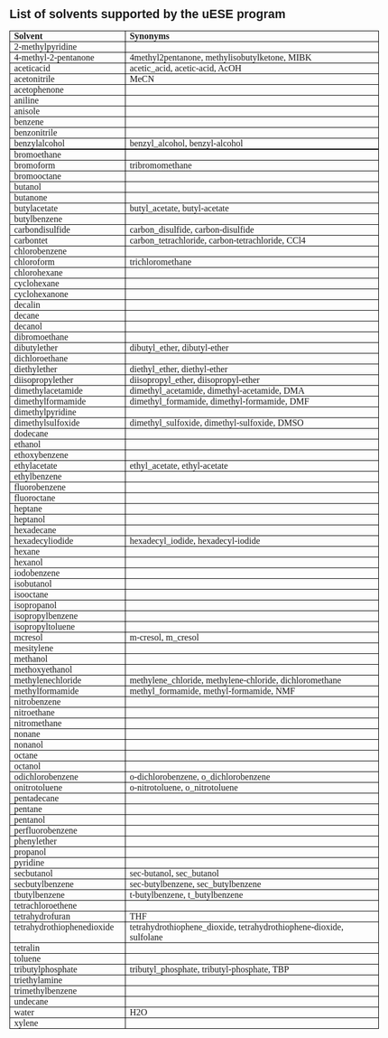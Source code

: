 <html>
<head>
<style>
<!--
 /* Font Definitions */
 @font-face
	{font-family:SimSun;
	panose-1:2 1 6 0 3 1 1 1 1 1;}
@font-face
	{font-family:Times;
	panose-1:2 2 6 3 6 4 5 2 3 4;}
@font-face
	{font-family:"\@SimSun";
	panose-1:2 1 6 0 3 1 1 1 1 1;}
 /* Style Definitions */
 p.MsoNormal, li.MsoNormal, div.MsoNormal
	{margin:0cm;
	margin-bottom:.0001pt;
	font-size:12.0pt;
	font-family:Times;}
h1
	{margin-top:12.0pt;
	margin-right:0cm;
	margin-bottom:3.0pt;
	margin-left:0cm;
	page-break-after:avoid;
	font-size:16.0pt;
	font-family:Arial;}
@page Section1
	{size:595.3pt 841.9pt;
	margin:70.85pt 3.0cm 70.85pt 3.0cm;}
div.Section1
	{page:Section1;}
-->
</style>

</head>

<body>

<div class=Section1>

<h1><span>List of solvents supported by the uESE program</span></h1>

<table class=MsoNormalTable border=0 cellspacing=0 cellpadding=0 width=818
 style='width:491.0pt;border-collapse:collapse'>
 <tr>
  <td width=239 valign=top style='width:143.45pt;border:solid windowtext 1.0pt;
  padding:0cm 5.4pt 0cm 5.4pt'>
  <p class=MsoNormal><b><span>Solvent</span></b></p>
  </td>
  <td width=580 valign=top style='width:347.95pt;border:solid windowtext 1.0pt;
  border-left:none;padding:0cm 5.4pt 0cm 5.4pt'>
  <p class=MsoNormal><b><span>Synonyms</span></b></p>
  </td>
 </tr>
 <tr>
  <td width=239 valign=top style='width:143.45pt;border:solid windowtext 1.0pt;
  border-top:none;padding:0cm 5.4pt 0cm 5.4pt'>
  <p class=MsoNormal>2-methylpyridine</p>
  </td>
  <td width=580 valign=top style='width:347.95pt;border-top:none;border-left:
  none;border-bottom:solid windowtext 1.0pt;border-right:solid windowtext 1.0pt;
  padding:0cm 5.4pt 0cm 5.4pt'>
  <p class=MsoNormal></p>
  </td>
 </tr>
 <tr>
  <td width=239 valign=top style='width:143.45pt;border:solid windowtext 1.0pt;
  border-top:none;padding:0cm 5.4pt 0cm 5.4pt'>
  <p class=MsoNormal>4-methyl-2-pentanone</p>
  </td>
  <td width=580 valign=top style='width:347.95pt;border-top:none;border-left:
  none;border-bottom:solid windowtext 1.0pt;border-right:solid windowtext 1.0pt;
  padding:0cm 5.4pt 0cm 5.4pt'>
  <p class=MsoNormal>4methyl2pentanone, methylisobutylketone, MIBK</p>
  </td>
 </tr>
 <tr>
  <td width=239 valign=top style='width:143.45pt;border:solid windowtext 1.0pt;
  border-top:none;padding:0cm 5.4pt 0cm 5.4pt'>
  <p class=MsoNormal>aceticacid</p>
  </td>
  <td width=580 valign=top style='width:347.95pt;border-top:none;border-left:
  none;border-bottom:solid windowtext 1.0pt;border-right:solid windowtext 1.0pt;
  padding:0cm 5.4pt 0cm 5.4pt'>
  <p class=MsoNormal><span>acetic_acid, acetic-acid, AcOH</span></p>
  </td>
 </tr>
 <tr>
  <td width=239 valign=top style='width:143.45pt;border:solid windowtext 1.0pt;
  border-top:none;padding:0cm 5.4pt 0cm 5.4pt'>
  <p class=MsoNormal>acetonitrile</p>
  </td>
  <td width=580 valign=top style='width:347.95pt;border-top:none;border-left:
  none;border-bottom:solid windowtext 1.0pt;border-right:solid windowtext 1.0pt;
  padding:0cm 5.4pt 0cm 5.4pt'>
  <p class=MsoNormal>MeCN</p>
  </td>
 </tr>
 <tr>
  <td width=239 valign=top style='width:143.45pt;border:solid windowtext 1.0pt;
  border-top:none;padding:0cm 5.4pt 0cm 5.4pt'>
  <p class=MsoNormal>acetophenone</p>
  </td>
  <td width=580 valign=top style='width:347.95pt;border-top:none;border-left:
  none;border-bottom:solid windowtext 1.0pt;border-right:solid windowtext 1.0pt;
  padding:0cm 5.4pt 0cm 5.4pt'>
  <p class=MsoNormal></p>
  </td>
 </tr>
 <tr>
  <td width=239 valign=top style='width:143.45pt;border:solid windowtext 1.0pt;
  border-top:none;padding:0cm 5.4pt 0cm 5.4pt'>
  <p class=MsoNormal>aniline</p>
  </td>
  <td width=580 valign=top style='width:347.95pt;border-top:none;border-left:
  none;border-bottom:solid windowtext 1.0pt;border-right:solid windowtext 1.0pt;
  padding:0cm 5.4pt 0cm 5.4pt'>
  <p class=MsoNormal></p>
  </td>
 </tr>
 <tr>
  <td width=239 valign=top style='width:143.45pt;border:solid windowtext 1.0pt;
  border-top:none;padding:0cm 5.4pt 0cm 5.4pt'>
  <p class=MsoNormal>anisole</p>
  </td>
  <td width=580 valign=top style='width:347.95pt;border-top:none;border-left:
  none;border-bottom:solid windowtext 1.0pt;border-right:solid windowtext 1.0pt;
  padding:0cm 5.4pt 0cm 5.4pt'>
  <p class=MsoNormal></p>
  </td>
 </tr>
 <tr>
  <td width=239 valign=top style='width:143.45pt;border:solid windowtext 1.0pt;
  border-top:none;padding:0cm 5.4pt 0cm 5.4pt'>
  <p class=MsoNormal>benzene</p>
  </td>
  <td width=580 valign=top style='width:347.95pt;border-top:none;border-left:
  none;border-bottom:solid windowtext 1.0pt;border-right:solid windowtext 1.0pt;
  padding:0cm 5.4pt 0cm 5.4pt'>
  <p class=MsoNormal></p>
  </td>
 </tr>
 <tr>
  <td width=239 valign=top style='width:143.45pt;border:solid windowtext 1.0pt;
  border-top:none;padding:0cm 5.4pt 0cm 5.4pt'>
  <p class=MsoNormal>benzonitrile</p>
  </td>
  <td width=580 valign=top style='width:347.95pt;border-top:none;border-left:
  none;border-bottom:solid windowtext 1.0pt;border-right:solid windowtext 1.0pt;
  padding:0cm 5.4pt 0cm 5.4pt'>
  <p class=MsoNormal></p>
  </td>
 </tr>
 <tr>
  <td width=239 valign=top style='width:143.45pt;border:solid windowtext 1.0pt;
  border-top:none;padding:0cm 5.4pt 0cm 5.4pt'>
  <p class=MsoNormal>benzylalcohol</p>
  </td>
  <td width=580 valign=top style='width:347.95pt;border-top:none;border-left:
  none;border-bottom:solid windowtext 1.0pt;border-right:solid windowtext 1.0pt;
  padding:0cm 5.4pt 0cm 5.4pt'>
  <p class=MsoNormal>benzyl_alcohol, benzyl-alcohol</p>
  </td>
 </tr>
 <tr>
  <td width=239 valign=top style='width:143.45pt;border:solid windowtext 1.0pt;
  border-top:none;padding:0cm 5.4pt 0cm 5.4pt'>
  <p class=MsoNormal></p>
  </td>
  <td width=580 valign=top style='width:347.95pt;border-top:none;border-left:
  none;border-bottom:solid windowtext 1.0pt;border-right:solid windowtext 1.0pt;
  padding:0cm 5.4pt 0cm 5.4pt'>
  <p class=MsoNormal></p>
  </td>
 </tr>
 <tr>
  <td width=239 valign=top style='width:143.45pt;border:solid windowtext 1.0pt;
  border-top:none;padding:0cm 5.4pt 0cm 5.4pt'>
  <p class=MsoNormal>bromoethane</p>
  </td>
  <td width=580 valign=top style='width:347.95pt;border-top:none;border-left:
  none;border-bottom:solid windowtext 1.0pt;border-right:solid windowtext 1.0pt;
  padding:0cm 5.4pt 0cm 5.4pt'>
  <p class=MsoNormal></p>
  </td>
 </tr>
 <tr>
  <td width=239 valign=top style='width:143.45pt;border:solid windowtext 1.0pt;
  border-top:none;padding:0cm 5.4pt 0cm 5.4pt'>
  <p class=MsoNormal>bromoform</p>
  </td>
  <td width=580 valign=top style='width:347.95pt;border-top:none;border-left:
  none;border-bottom:solid windowtext 1.0pt;border-right:solid windowtext 1.0pt;
  padding:0cm 5.4pt 0cm 5.4pt'>
  <p class=MsoNormal>tribromomethane</p>
  </td>
 </tr>
 <tr>
  <td width=239 valign=top style='width:143.45pt;border:solid windowtext 1.0pt;
  border-top:none;padding:0cm 5.4pt 0cm 5.4pt'>
  <p class=MsoNormal>bromooctane</p>
  </td>
  <td width=580 valign=top style='width:347.95pt;border-top:none;border-left:
  none;border-bottom:solid windowtext 1.0pt;border-right:solid windowtext 1.0pt;
  padding:0cm 5.4pt 0cm 5.4pt'>
  <p class=MsoNormal></p>
  </td>
 </tr>
 <tr>
  <td width=239 valign=top style='width:143.45pt;border:solid windowtext 1.0pt;
  border-top:none;padding:0cm 5.4pt 0cm 5.4pt'>
  <p class=MsoNormal>butanol</p>
  </td>
  <td width=580 valign=top style='width:347.95pt;border-top:none;border-left:
  none;border-bottom:solid windowtext 1.0pt;border-right:solid windowtext 1.0pt;
  padding:0cm 5.4pt 0cm 5.4pt'>
  <p class=MsoNormal></p>
  </td>
 </tr>
 <tr>
  <td width=239 valign=top style='width:143.45pt;border:solid windowtext 1.0pt;
  border-top:none;padding:0cm 5.4pt 0cm 5.4pt'>
  <p class=MsoNormal>butanone</p>
  </td>
  <td width=580 valign=top style='width:347.95pt;border-top:none;border-left:
  none;border-bottom:solid windowtext 1.0pt;border-right:solid windowtext 1.0pt;
  padding:0cm 5.4pt 0cm 5.4pt'>
  <p class=MsoNormal></p>
  </td>
 </tr>
 <tr>
  <td width=239 valign=top style='width:143.45pt;border:solid windowtext 1.0pt;
  border-top:none;padding:0cm 5.4pt 0cm 5.4pt'>
  <p class=MsoNormal>butylacetate</p>
  </td>
  <td width=580 valign=top style='width:347.95pt;border-top:none;border-left:
  none;border-bottom:solid windowtext 1.0pt;border-right:solid windowtext 1.0pt;
  padding:0cm 5.4pt 0cm 5.4pt'>
  <p class=MsoNormal>butyl_acetate, butyl-acetate</p>
  </td>
 </tr>
 <tr>
  <td width=239 valign=top style='width:143.45pt;border:solid windowtext 1.0pt;
  border-top:none;padding:0cm 5.4pt 0cm 5.4pt'>
  <p class=MsoNormal>butylbenzene</p>
  </td>
  <td width=580 valign=top style='width:347.95pt;border-top:none;border-left:
  none;border-bottom:solid windowtext 1.0pt;border-right:solid windowtext 1.0pt;
  padding:0cm 5.4pt 0cm 5.4pt'>
  <p class=MsoNormal></p>
  </td>
 </tr>
 <tr>
  <td width=239 valign=top style='width:143.45pt;border:solid windowtext 1.0pt;
  border-top:none;padding:0cm 5.4pt 0cm 5.4pt'>
  <p class=MsoNormal>carbondisulfide</p>
  </td>
  <td width=580 valign=top style='width:347.95pt;border-top:none;border-left:
  none;border-bottom:solid windowtext 1.0pt;border-right:solid windowtext 1.0pt;
  padding:0cm 5.4pt 0cm 5.4pt'>
  <p class=MsoNormal>carbon_disulfide, carbon-disulfide</p>
  </td>
 </tr>
 <tr>
  <td width=239 valign=top style='width:143.45pt;border:solid windowtext 1.0pt;
  border-top:none;padding:0cm 5.4pt 0cm 5.4pt'>
  <p class=MsoNormal>carbontet</p>
  </td>
  <td width=580 valign=top style='width:347.95pt;border-top:none;border-left:
  none;border-bottom:solid windowtext 1.0pt;border-right:solid windowtext 1.0pt;
  padding:0cm 5.4pt 0cm 5.4pt'>
  <p class=MsoNormal><span>carbon_tetrachloride, carbon-tetrachloride,
  CCl4</span></p>
  </td>
 </tr>
 <tr>
  <td width=239 valign=top style='width:143.45pt;border:solid windowtext 1.0pt;
  border-top:none;padding:0cm 5.4pt 0cm 5.4pt'>
  <p class=MsoNormal>chlorobenzene</p>
  </td>
  <td width=580 valign=top style='width:347.95pt;border-top:none;border-left:
  none;border-bottom:solid windowtext 1.0pt;border-right:solid windowtext 1.0pt;
  padding:0cm 5.4pt 0cm 5.4pt'>
  <p class=MsoNormal></p>
  </td>
 </tr>
 <tr>
  <td width=239 valign=top style='width:143.45pt;border:solid windowtext 1.0pt;
  border-top:none;padding:0cm 5.4pt 0cm 5.4pt'>
  <p class=MsoNormal>chloroform</p>
  </td>
  <td width=580 valign=top style='width:347.95pt;border-top:none;border-left:
  none;border-bottom:solid windowtext 1.0pt;border-right:solid windowtext 1.0pt;
  padding:0cm 5.4pt 0cm 5.4pt'>
  <p class=MsoNormal>trichloromethane</p>
  </td>
 </tr>
 <tr>
  <td width=239 valign=top style='width:143.45pt;border:solid windowtext 1.0pt;
  border-top:none;padding:0cm 5.4pt 0cm 5.4pt'>
  <p class=MsoNormal>chlorohexane</p>
  </td>
  <td width=580 valign=top style='width:347.95pt;border-top:none;border-left:
  none;border-bottom:solid windowtext 1.0pt;border-right:solid windowtext 1.0pt;
  padding:0cm 5.4pt 0cm 5.4pt'>
  <p class=MsoNormal></p>
  </td>
 </tr>
 <tr>
  <td width=239 valign=top style='width:143.45pt;border:solid windowtext 1.0pt;
  border-top:none;padding:0cm 5.4pt 0cm 5.4pt'>
  <p class=MsoNormal>cyclohexane</p>
  </td>
  <td width=580 valign=top style='width:347.95pt;border-top:none;border-left:
  none;border-bottom:solid windowtext 1.0pt;border-right:solid windowtext 1.0pt;
  padding:0cm 5.4pt 0cm 5.4pt'>
  <p class=MsoNormal></p>
  </td>
 </tr>
 <tr>
  <td width=239 valign=top style='width:143.45pt;border:solid windowtext 1.0pt;
  border-top:none;padding:0cm 5.4pt 0cm 5.4pt'>
  <p class=MsoNormal>cyclohexanone</p>
  </td>
  <td width=580 valign=top style='width:347.95pt;border-top:none;border-left:
  none;border-bottom:solid windowtext 1.0pt;border-right:solid windowtext 1.0pt;
  padding:0cm 5.4pt 0cm 5.4pt'>
  <p class=MsoNormal></p>
  </td>
 </tr>
 <tr>
  <td width=239 valign=top style='width:143.45pt;border:solid windowtext 1.0pt;
  border-top:none;padding:0cm 5.4pt 0cm 5.4pt'>
  <p class=MsoNormal>decalin</p>
  </td>
  <td width=580 valign=top style='width:347.95pt;border-top:none;border-left:
  none;border-bottom:solid windowtext 1.0pt;border-right:solid windowtext 1.0pt;
  padding:0cm 5.4pt 0cm 5.4pt'>
  <p class=MsoNormal></p>
  </td>
 </tr>
 <tr>
  <td width=239 valign=top style='width:143.45pt;border:solid windowtext 1.0pt;
  border-top:none;padding:0cm 5.4pt 0cm 5.4pt'>
  <p class=MsoNormal>decane</p>
  </td>
  <td width=580 valign=top style='width:347.95pt;border-top:none;border-left:
  none;border-bottom:solid windowtext 1.0pt;border-right:solid windowtext 1.0pt;
  padding:0cm 5.4pt 0cm 5.4pt'>
  <p class=MsoNormal></p>
  </td>
 </tr>
 <tr>
  <td width=239 valign=top style='width:143.45pt;border:solid windowtext 1.0pt;
  border-top:none;padding:0cm 5.4pt 0cm 5.4pt'>
  <p class=MsoNormal>decanol</p>
  </td>
  <td width=580 valign=top style='width:347.95pt;border-top:none;border-left:
  none;border-bottom:solid windowtext 1.0pt;border-right:solid windowtext 1.0pt;
  padding:0cm 5.4pt 0cm 5.4pt'>
  <p class=MsoNormal></p>
  </td>
 </tr>
 <tr>
  <td width=239 valign=top style='width:143.45pt;border:solid windowtext 1.0pt;
  border-top:none;padding:0cm 5.4pt 0cm 5.4pt'>
  <p class=MsoNormal>dibromoethane</p>
  </td>
  <td width=580 valign=top style='width:347.95pt;border-top:none;border-left:
  none;border-bottom:solid windowtext 1.0pt;border-right:solid windowtext 1.0pt;
  padding:0cm 5.4pt 0cm 5.4pt'>
  <p class=MsoNormal></p>
  </td>
 </tr>
 <tr>
  <td width=239 valign=top style='width:143.45pt;border:solid windowtext 1.0pt;
  border-top:none;padding:0cm 5.4pt 0cm 5.4pt'>
  <p class=MsoNormal>dibutylether</p>
  </td>
  <td width=580 valign=top style='width:347.95pt;border-top:none;border-left:
  none;border-bottom:solid windowtext 1.0pt;border-right:solid windowtext 1.0pt;
  padding:0cm 5.4pt 0cm 5.4pt'>
  <p class=MsoNormal>dibutyl_ether, dibutyl-ether</p>
  </td>
 </tr>
 <tr>
  <td width=239 valign=top style='width:143.45pt;border:solid windowtext 1.0pt;
  border-top:none;padding:0cm 5.4pt 0cm 5.4pt'>
  <p class=MsoNormal>dichloroethane</p>
  </td>
  <td width=580 valign=top style='width:347.95pt;border-top:none;border-left:
  none;border-bottom:solid windowtext 1.0pt;border-right:solid windowtext 1.0pt;
  padding:0cm 5.4pt 0cm 5.4pt'>
  <p class=MsoNormal></p>
  </td>
 </tr>
 <tr>
  <td width=239 valign=top style='width:143.45pt;border:solid windowtext 1.0pt;
  border-top:none;padding:0cm 5.4pt 0cm 5.4pt'>
  <p class=MsoNormal>diethylether</p>
  </td>
  <td width=580 valign=top style='width:347.95pt;border-top:none;border-left:
  none;border-bottom:solid windowtext 1.0pt;border-right:solid windowtext 1.0pt;
  padding:0cm 5.4pt 0cm 5.4pt'>
  <p class=MsoNormal>diethyl_ether, diethyl-ether</p>
  </td>
 </tr>
 <tr>
  <td width=239 valign=top style='width:143.45pt;border:solid windowtext 1.0pt;
  border-top:none;padding:0cm 5.4pt 0cm 5.4pt'>
  <p class=MsoNormal>diisopropylether</p>
  </td>
  <td width=580 valign=top style='width:347.95pt;border-top:none;border-left:
  none;border-bottom:solid windowtext 1.0pt;border-right:solid windowtext 1.0pt;
  padding:0cm 5.4pt 0cm 5.4pt'>
  <p class=MsoNormal>diisopropyl_ether, diisopropyl-ether</p>
  </td>
 </tr>
 <tr>
  <td width=239 valign=top style='width:143.45pt;border:solid windowtext 1.0pt;
  border-top:none;padding:0cm 5.4pt 0cm 5.4pt'>
  <p class=MsoNormal>dimethylacetamide</p>
  </td>
  <td width=580 valign=top style='width:347.95pt;border-top:none;border-left:
  none;border-bottom:solid windowtext 1.0pt;border-right:solid windowtext 1.0pt;
  padding:0cm 5.4pt 0cm 5.4pt'>
  <p class=MsoNormal>dimethyl_acetamide, dimethyl-acetamide, DMA</p>
  </td>
 </tr>
 <tr>
  <td width=239 valign=top style='width:143.45pt;border:solid windowtext 1.0pt;
  border-top:none;padding:0cm 5.4pt 0cm 5.4pt'>
  <p class=MsoNormal>dimethylformamide</p>
  </td>
  <td width=580 valign=top style='width:347.95pt;border-top:none;border-left:
  none;border-bottom:solid windowtext 1.0pt;border-right:solid windowtext 1.0pt;
  padding:0cm 5.4pt 0cm 5.4pt'>
  <p class=MsoNormal>dimethyl_formamide, dimethyl-formamide, DMF</p>
  </td>
 </tr>
 <tr>
  <td width=239 valign=top style='width:143.45pt;border:solid windowtext 1.0pt;
  border-top:none;padding:0cm 5.4pt 0cm 5.4pt'>
  <p class=MsoNormal>dimethylpyridine</p>
  </td>
  <td width=580 valign=top style='width:347.95pt;border-top:none;border-left:
  none;border-bottom:solid windowtext 1.0pt;border-right:solid windowtext 1.0pt;
  padding:0cm 5.4pt 0cm 5.4pt'>
  <p class=MsoNormal></p>
  </td>
 </tr>
 <tr>
  <td width=239 valign=top style='width:143.45pt;border:solid windowtext 1.0pt;
  border-top:none;padding:0cm 5.4pt 0cm 5.4pt'>
  <p class=MsoNormal>dimethylsulfoxide</p>
  </td>
  <td width=580 valign=top style='width:347.95pt;border-top:none;border-left:
  none;border-bottom:solid windowtext 1.0pt;border-right:solid windowtext 1.0pt;
  padding:0cm 5.4pt 0cm 5.4pt'>
  <p class=MsoNormal>dimethyl_sulfoxide, dimethyl-sulfoxide, DMSO</p>
  </td>
 </tr>
 <tr>
  <td width=239 valign=top style='width:143.45pt;border:solid windowtext 1.0pt;
  border-top:none;padding:0cm 5.4pt 0cm 5.4pt'>
  <p class=MsoNormal>dodecane</p>
  </td>
  <td width=580 valign=top style='width:347.95pt;border-top:none;border-left:
  none;border-bottom:solid windowtext 1.0pt;border-right:solid windowtext 1.0pt;
  padding:0cm 5.4pt 0cm 5.4pt'>
  <p class=MsoNormal></p>
  </td>
 </tr>
 <tr>
  <td width=239 valign=top style='width:143.45pt;border:solid windowtext 1.0pt;
  border-top:none;padding:0cm 5.4pt 0cm 5.4pt'>
  <p class=MsoNormal>ethanol</p>
  </td>
  <td width=580 valign=top style='width:347.95pt;border-top:none;border-left:
  none;border-bottom:solid windowtext 1.0pt;border-right:solid windowtext 1.0pt;
  padding:0cm 5.4pt 0cm 5.4pt'>
  <p class=MsoNormal></p>
  </td>
 </tr>
 <tr>
  <td width=239 valign=top style='width:143.45pt;border:solid windowtext 1.0pt;
  border-top:none;padding:0cm 5.4pt 0cm 5.4pt'>
  <p class=MsoNormal>ethoxybenzene</p>
  </td>
  <td width=580 valign=top style='width:347.95pt;border-top:none;border-left:
  none;border-bottom:solid windowtext 1.0pt;border-right:solid windowtext 1.0pt;
  padding:0cm 5.4pt 0cm 5.4pt'>
  <p class=MsoNormal></p>
  </td>
 </tr>
 <tr>
  <td width=239 valign=top style='width:143.45pt;border:solid windowtext 1.0pt;
  border-top:none;padding:0cm 5.4pt 0cm 5.4pt'>
  <p class=MsoNormal>ethylacetate</p>
  </td>
  <td width=580 valign=top style='width:347.95pt;border-top:none;border-left:
  none;border-bottom:solid windowtext 1.0pt;border-right:solid windowtext 1.0pt;
  padding:0cm 5.4pt 0cm 5.4pt'>
  <p class=MsoNormal>ethyl_acetate, ethyl-acetate</p>
  </td>
 </tr>
 <tr>
  <td width=239 valign=top style='width:143.45pt;border:solid windowtext 1.0pt;
  border-top:none;padding:0cm 5.4pt 0cm 5.4pt'>
  <p class=MsoNormal>ethylbenzene</p>
  </td>
  <td width=580 valign=top style='width:347.95pt;border-top:none;border-left:
  none;border-bottom:solid windowtext 1.0pt;border-right:solid windowtext 1.0pt;
  padding:0cm 5.4pt 0cm 5.4pt'>
  <p class=MsoNormal></p>
  </td>
 </tr>
 <tr>
  <td width=239 valign=top style='width:143.45pt;border:solid windowtext 1.0pt;
  border-top:none;padding:0cm 5.4pt 0cm 5.4pt'>
  <p class=MsoNormal>fluorobenzene</p>
  </td>
  <td width=580 valign=top style='width:347.95pt;border-top:none;border-left:
  none;border-bottom:solid windowtext 1.0pt;border-right:solid windowtext 1.0pt;
  padding:0cm 5.4pt 0cm 5.4pt'>
  <p class=MsoNormal></p>
  </td>
 </tr>
 <tr>
  <td width=239 valign=top style='width:143.45pt;border:solid windowtext 1.0pt;
  border-top:none;padding:0cm 5.4pt 0cm 5.4pt'>
  <p class=MsoNormal>fluoroctane</p>
  </td>
  <td width=580 valign=top style='width:347.95pt;border-top:none;border-left:
  none;border-bottom:solid windowtext 1.0pt;border-right:solid windowtext 1.0pt;
  padding:0cm 5.4pt 0cm 5.4pt'>
  <p class=MsoNormal></p>
  </td>
 </tr>
 <tr>
  <td width=239 valign=top style='width:143.45pt;border:solid windowtext 1.0pt;
  border-top:none;padding:0cm 5.4pt 0cm 5.4pt'>
  <p class=MsoNormal>heptane</p>
  </td>
  <td width=580 valign=top style='width:347.95pt;border-top:none;border-left:
  none;border-bottom:solid windowtext 1.0pt;border-right:solid windowtext 1.0pt;
  padding:0cm 5.4pt 0cm 5.4pt'>
  <p class=MsoNormal></p>
  </td>
 </tr>
 <tr>
  <td width=239 valign=top style='width:143.45pt;border:solid windowtext 1.0pt;
  border-top:none;padding:0cm 5.4pt 0cm 5.4pt'>
  <p class=MsoNormal>heptanol</p>
  </td>
  <td width=580 valign=top style='width:347.95pt;border-top:none;border-left:
  none;border-bottom:solid windowtext 1.0pt;border-right:solid windowtext 1.0pt;
  padding:0cm 5.4pt 0cm 5.4pt'>
  <p class=MsoNormal></p>
  </td>
 </tr>
 <tr>
  <td width=239 valign=top style='width:143.45pt;border:solid windowtext 1.0pt;
  border-top:none;padding:0cm 5.4pt 0cm 5.4pt'>
  <p class=MsoNormal>hexadecane</p>
  </td>
  <td width=580 valign=top style='width:347.95pt;border-top:none;border-left:
  none;border-bottom:solid windowtext 1.0pt;border-right:solid windowtext 1.0pt;
  padding:0cm 5.4pt 0cm 5.4pt'>
  <p class=MsoNormal></p>
  </td>
 </tr>
 <tr>
  <td width=239 valign=top style='width:143.45pt;border:solid windowtext 1.0pt;
  border-top:none;padding:0cm 5.4pt 0cm 5.4pt'>
  <p class=MsoNormal>hexadecyliodide</p>
  </td>
  <td width=580 valign=top style='width:347.95pt;border-top:none;border-left:
  none;border-bottom:solid windowtext 1.0pt;border-right:solid windowtext 1.0pt;
  padding:0cm 5.4pt 0cm 5.4pt'>
  <p class=MsoNormal>hexadecyl_iodide, hexadecyl-iodide</p>
  </td>
 </tr>
 <tr>
  <td width=239 valign=top style='width:143.45pt;border:solid windowtext 1.0pt;
  border-top:none;padding:0cm 5.4pt 0cm 5.4pt'>
  <p class=MsoNormal>hexane</p>
  </td>
  <td width=580 valign=top style='width:347.95pt;border-top:none;border-left:
  none;border-bottom:solid windowtext 1.0pt;border-right:solid windowtext 1.0pt;
  padding:0cm 5.4pt 0cm 5.4pt'>
  <p class=MsoNormal></p>
  </td>
 </tr>
 <tr>
  <td width=239 valign=top style='width:143.45pt;border:solid windowtext 1.0pt;
  border-top:none;padding:0cm 5.4pt 0cm 5.4pt'>
  <p class=MsoNormal>hexanol</p>
  </td>
  <td width=580 valign=top style='width:347.95pt;border-top:none;border-left:
  none;border-bottom:solid windowtext 1.0pt;border-right:solid windowtext 1.0pt;
  padding:0cm 5.4pt 0cm 5.4pt'>
  <p class=MsoNormal></p>
  </td>
 </tr>
 <tr>
  <td width=239 valign=top style='width:143.45pt;border:solid windowtext 1.0pt;
  border-top:none;padding:0cm 5.4pt 0cm 5.4pt'>
  <p class=MsoNormal>iodobenzene</p>
  </td>
  <td width=580 valign=top style='width:347.95pt;border-top:none;border-left:
  none;border-bottom:solid windowtext 1.0pt;border-right:solid windowtext 1.0pt;
  padding:0cm 5.4pt 0cm 5.4pt'>
  <p class=MsoNormal></p>
  </td>
 </tr>
 <tr>
  <td width=239 valign=top style='width:143.45pt;border:solid windowtext 1.0pt;
  border-top:none;padding:0cm 5.4pt 0cm 5.4pt'>
  <p class=MsoNormal>isobutanol</p>
  </td>
  <td width=580 valign=top style='width:347.95pt;border-top:none;border-left:
  none;border-bottom:solid windowtext 1.0pt;border-right:solid windowtext 1.0pt;
  padding:0cm 5.4pt 0cm 5.4pt'>
  <p class=MsoNormal></p>
  </td>
 </tr>
 <tr>
  <td width=239 valign=top style='width:143.45pt;border:solid windowtext 1.0pt;
  border-top:none;padding:0cm 5.4pt 0cm 5.4pt'>
  <p class=MsoNormal>isooctane</p>
  </td>
  <td width=580 valign=top style='width:347.95pt;border-top:none;border-left:
  none;border-bottom:solid windowtext 1.0pt;border-right:solid windowtext 1.0pt;
  padding:0cm 5.4pt 0cm 5.4pt'>
  <p class=MsoNormal></p>
  </td>
 </tr>
 <tr>
  <td width=239 valign=top style='width:143.45pt;border:solid windowtext 1.0pt;
  border-top:none;padding:0cm 5.4pt 0cm 5.4pt'>
  <p class=MsoNormal>isopropanol</p>
  </td>
  <td width=580 valign=top style='width:347.95pt;border-top:none;border-left:
  none;border-bottom:solid windowtext 1.0pt;border-right:solid windowtext 1.0pt;
  padding:0cm 5.4pt 0cm 5.4pt'>
  <p class=MsoNormal></p>
  </td>
 </tr>
 <tr>
  <td width=239 valign=top style='width:143.45pt;border:solid windowtext 1.0pt;
  border-top:none;padding:0cm 5.4pt 0cm 5.4pt'>
  <p class=MsoNormal>isopropylbenzene</p>
  </td>
  <td width=580 valign=top style='width:347.95pt;border-top:none;border-left:
  none;border-bottom:solid windowtext 1.0pt;border-right:solid windowtext 1.0pt;
  padding:0cm 5.4pt 0cm 5.4pt'>
  <p class=MsoNormal></p>
  </td>
 </tr>
 <tr>
  <td width=239 valign=top style='width:143.45pt;border:solid windowtext 1.0pt;
  border-top:none;padding:0cm 5.4pt 0cm 5.4pt'>
  <p class=MsoNormal>isopropyltoluene</p>
  </td>
  <td width=580 valign=top style='width:347.95pt;border-top:none;border-left:
  none;border-bottom:solid windowtext 1.0pt;border-right:solid windowtext 1.0pt;
  padding:0cm 5.4pt 0cm 5.4pt'>
  <p class=MsoNormal></p>
  </td>
 </tr>
 <tr>
  <td width=239 valign=top style='width:143.45pt;border:solid windowtext 1.0pt;
  border-top:none;padding:0cm 5.4pt 0cm 5.4pt'>
  <p class=MsoNormal>mcresol</p>
  </td>
  <td width=580 valign=top style='width:347.95pt;border-top:none;border-left:
  none;border-bottom:solid windowtext 1.0pt;border-right:solid windowtext 1.0pt;
  padding:0cm 5.4pt 0cm 5.4pt'>
  <p class=MsoNormal>m-cresol, m_cresol</p>
  </td>
 </tr>
 <tr>
  <td width=239 valign=top style='width:143.45pt;border:solid windowtext 1.0pt;
  border-top:none;padding:0cm 5.4pt 0cm 5.4pt'>
  <p class=MsoNormal>mesitylene</p>
  </td>
  <td width=580 valign=top style='width:347.95pt;border-top:none;border-left:
  none;border-bottom:solid windowtext 1.0pt;border-right:solid windowtext 1.0pt;
  padding:0cm 5.4pt 0cm 5.4pt'>
  <p class=MsoNormal></p>
  </td>
 </tr>
 <tr>
  <td width=239 valign=top style='width:143.45pt;border:solid windowtext 1.0pt;
  border-top:none;padding:0cm 5.4pt 0cm 5.4pt'>
  <p class=MsoNormal>methanol</p>
  </td>
  <td width=580 valign=top style='width:347.95pt;border-top:none;border-left:
  none;border-bottom:solid windowtext 1.0pt;border-right:solid windowtext 1.0pt;
  padding:0cm 5.4pt 0cm 5.4pt'>
  <p class=MsoNormal></p>
  </td>
 </tr>
 <tr>
  <td width=239 valign=top style='width:143.45pt;border:solid windowtext 1.0pt;
  border-top:none;padding:0cm 5.4pt 0cm 5.4pt'>
  <p class=MsoNormal>methoxyethanol</p>
  </td>
  <td width=580 valign=top style='width:347.95pt;border-top:none;border-left:
  none;border-bottom:solid windowtext 1.0pt;border-right:solid windowtext 1.0pt;
  padding:0cm 5.4pt 0cm 5.4pt'>
  <p class=MsoNormal></p>
  </td>
 </tr>
 <tr>
  <td width=239 valign=top style='width:143.45pt;border:solid windowtext 1.0pt;
  border-top:none;padding:0cm 5.4pt 0cm 5.4pt'>
  <p class=MsoNormal>methylenechloride</p>
  </td>
  <td width=580 valign=top style='width:347.95pt;border-top:none;border-left:
  none;border-bottom:solid windowtext 1.0pt;border-right:solid windowtext 1.0pt;
  padding:0cm 5.4pt 0cm 5.4pt'>
  <p class=MsoNormal>methylene_chloride, methylene-chloride, dichloromethane</p>
  </td>
 </tr>
 <tr>
  <td width=239 valign=top style='width:143.45pt;border:solid windowtext 1.0pt;
  border-top:none;padding:0cm 5.4pt 0cm 5.4pt'>
  <p class=MsoNormal>methylformamide</p>
  </td>
  <td width=580 valign=top style='width:347.95pt;border-top:none;border-left:
  none;border-bottom:solid windowtext 1.0pt;border-right:solid windowtext 1.0pt;
  padding:0cm 5.4pt 0cm 5.4pt'>
  <p class=MsoNormal>methyl_formamide, methyl-formamide, NMF</p>
  </td>
 </tr>
 <tr>
  <td width=239 valign=top style='width:143.45pt;border:solid windowtext 1.0pt;
  border-top:none;padding:0cm 5.4pt 0cm 5.4pt'>
  <p class=MsoNormal>nitrobenzene</p>
  </td>
  <td width=580 valign=top style='width:347.95pt;border-top:none;border-left:
  none;border-bottom:solid windowtext 1.0pt;border-right:solid windowtext 1.0pt;
  padding:0cm 5.4pt 0cm 5.4pt'>
  <p class=MsoNormal></p>
  </td>
 </tr>
 <tr>
  <td width=239 valign=top style='width:143.45pt;border:solid windowtext 1.0pt;
  border-top:none;padding:0cm 5.4pt 0cm 5.4pt'>
  <p class=MsoNormal>nitroethane</p>
  </td>
  <td width=580 valign=top style='width:347.95pt;border-top:none;border-left:
  none;border-bottom:solid windowtext 1.0pt;border-right:solid windowtext 1.0pt;
  padding:0cm 5.4pt 0cm 5.4pt'>
  <p class=MsoNormal></p>
  </td>
 </tr>
 <tr>
  <td width=239 valign=top style='width:143.45pt;border:solid windowtext 1.0pt;
  border-top:none;padding:0cm 5.4pt 0cm 5.4pt'>
  <p class=MsoNormal>nitromethane</p>
  </td>
  <td width=580 valign=top style='width:347.95pt;border-top:none;border-left:
  none;border-bottom:solid windowtext 1.0pt;border-right:solid windowtext 1.0pt;
  padding:0cm 5.4pt 0cm 5.4pt'>
  <p class=MsoNormal></p>
  </td>
 </tr>
 <tr>
  <td width=239 valign=top style='width:143.45pt;border:solid windowtext 1.0pt;
  border-top:none;padding:0cm 5.4pt 0cm 5.4pt'>
  <p class=MsoNormal>nonane</p>
  </td>
  <td width=580 valign=top style='width:347.95pt;border-top:none;border-left:
  none;border-bottom:solid windowtext 1.0pt;border-right:solid windowtext 1.0pt;
  padding:0cm 5.4pt 0cm 5.4pt'>
  <p class=MsoNormal></p>
  </td>
 </tr>
 <tr>
  <td width=239 valign=top style='width:143.45pt;border:solid windowtext 1.0pt;
  border-top:none;padding:0cm 5.4pt 0cm 5.4pt'>
  <p class=MsoNormal>nonanol</p>
  </td>
  <td width=580 valign=top style='width:347.95pt;border-top:none;border-left:
  none;border-bottom:solid windowtext 1.0pt;border-right:solid windowtext 1.0pt;
  padding:0cm 5.4pt 0cm 5.4pt'>
  <p class=MsoNormal></p>
  </td>
 </tr>
 <tr>
  <td width=239 valign=top style='width:143.45pt;border:solid windowtext 1.0pt;
  border-top:none;padding:0cm 5.4pt 0cm 5.4pt'>
  <p class=MsoNormal>octane</p>
  </td>
  <td width=580 valign=top style='width:347.95pt;border-top:none;border-left:
  none;border-bottom:solid windowtext 1.0pt;border-right:solid windowtext 1.0pt;
  padding:0cm 5.4pt 0cm 5.4pt'>
  <p class=MsoNormal></p>
  </td>
 </tr>
 <tr>
  <td width=239 valign=top style='width:143.45pt;border:solid windowtext 1.0pt;
  border-top:none;padding:0cm 5.4pt 0cm 5.4pt'>
  <p class=MsoNormal>octanol</p>
  </td>
  <td width=580 valign=top style='width:347.95pt;border-top:none;border-left:
  none;border-bottom:solid windowtext 1.0pt;border-right:solid windowtext 1.0pt;
  padding:0cm 5.4pt 0cm 5.4pt'>
  <p class=MsoNormal></p>
  </td>
 </tr>
 <tr>
  <td width=239 valign=top style='width:143.45pt;border:solid windowtext 1.0pt;
  border-top:none;padding:0cm 5.4pt 0cm 5.4pt'>
  <p class=MsoNormal>odichlorobenzene</p>
  </td>
  <td width=580 valign=top style='width:347.95pt;border-top:none;border-left:
  none;border-bottom:solid windowtext 1.0pt;border-right:solid windowtext 1.0pt;
  padding:0cm 5.4pt 0cm 5.4pt'>
  <p class=MsoNormal>o-dichlorobenzene, o_dichlorobenzene</p>
  </td>
 </tr>
 <tr>
  <td width=239 valign=top style='width:143.45pt;border:solid windowtext 1.0pt;
  border-top:none;padding:0cm 5.4pt 0cm 5.4pt'>
  <p class=MsoNormal>onitrotoluene</p>
  </td>
  <td width=580 valign=top style='width:347.95pt;border-top:none;border-left:
  none;border-bottom:solid windowtext 1.0pt;border-right:solid windowtext 1.0pt;
  padding:0cm 5.4pt 0cm 5.4pt'>
  <p class=MsoNormal>o-nitrotoluene, o_nitrotoluene</p>
  </td>
 </tr>
 <tr>
  <td width=239 valign=top style='width:143.45pt;border:solid windowtext 1.0pt;
  border-top:none;padding:0cm 5.4pt 0cm 5.4pt'>
  <p class=MsoNormal>pentadecane</p>
  </td>
  <td width=580 valign=top style='width:347.95pt;border-top:none;border-left:
  none;border-bottom:solid windowtext 1.0pt;border-right:solid windowtext 1.0pt;
  padding:0cm 5.4pt 0cm 5.4pt'>
  <p class=MsoNormal></p>
  </td>
 </tr>
 <tr>
  <td width=239 valign=top style='width:143.45pt;border:solid windowtext 1.0pt;
  border-top:none;padding:0cm 5.4pt 0cm 5.4pt'>
  <p class=MsoNormal>pentane</p>
  </td>
  <td width=580 valign=top style='width:347.95pt;border-top:none;border-left:
  none;border-bottom:solid windowtext 1.0pt;border-right:solid windowtext 1.0pt;
  padding:0cm 5.4pt 0cm 5.4pt'>
  <p class=MsoNormal></p>
  </td>
 </tr>
 <tr>
  <td width=239 valign=top style='width:143.45pt;border:solid windowtext 1.0pt;
  border-top:none;padding:0cm 5.4pt 0cm 5.4pt'>
  <p class=MsoNormal>pentanol</p>
  </td>
  <td width=580 valign=top style='width:347.95pt;border-top:none;border-left:
  none;border-bottom:solid windowtext 1.0pt;border-right:solid windowtext 1.0pt;
  padding:0cm 5.4pt 0cm 5.4pt'>
  <p class=MsoNormal></p>
  </td>
 </tr>
 <tr>
  <td width=239 valign=top style='width:143.45pt;border:solid windowtext 1.0pt;
  border-top:none;padding:0cm 5.4pt 0cm 5.4pt'>
  <p class=MsoNormal>perfluorobenzene</p>
  </td>
  <td width=580 valign=top style='width:347.95pt;border-top:none;border-left:
  none;border-bottom:solid windowtext 1.0pt;border-right:solid windowtext 1.0pt;
  padding:0cm 5.4pt 0cm 5.4pt'>
  <p class=MsoNormal></p>
  </td>
 </tr>
 <tr>
  <td width=239 valign=top style='width:143.45pt;border:solid windowtext 1.0pt;
  border-top:none;padding:0cm 5.4pt 0cm 5.4pt'>
  <p class=MsoNormal>phenylether</p>
  </td>
  <td width=580 valign=top style='width:347.95pt;border-top:none;border-left:
  none;border-bottom:solid windowtext 1.0pt;border-right:solid windowtext 1.0pt;
  padding:0cm 5.4pt 0cm 5.4pt'>
  <p class=MsoNormal></p>
  </td>
 </tr>
 <tr>
  <td width=239 valign=top style='width:143.45pt;border:solid windowtext 1.0pt;
  border-top:none;padding:0cm 5.4pt 0cm 5.4pt'>
  <p class=MsoNormal>propanol</p>
  </td>
  <td width=580 valign=top style='width:347.95pt;border-top:none;border-left:
  none;border-bottom:solid windowtext 1.0pt;border-right:solid windowtext 1.0pt;
  padding:0cm 5.4pt 0cm 5.4pt'>
  <p class=MsoNormal></p>
  </td>
 </tr>
 <tr>
  <td width=239 valign=top style='width:143.45pt;border:solid windowtext 1.0pt;
  border-top:none;padding:0cm 5.4pt 0cm 5.4pt'>
  <p class=MsoNormal>pyridine</p>
  </td>
  <td width=580 valign=top style='width:347.95pt;border-top:none;border-left:
  none;border-bottom:solid windowtext 1.0pt;border-right:solid windowtext 1.0pt;
  padding:0cm 5.4pt 0cm 5.4pt'>
  <p class=MsoNormal></p>
  </td>
 </tr>
 <tr>
  <td width=239 valign=top style='width:143.45pt;border:solid windowtext 1.0pt;
  border-top:none;padding:0cm 5.4pt 0cm 5.4pt'>
  <p class=MsoNormal>secbutanol</p>
  </td>
  <td width=580 valign=top style='width:347.95pt;border-top:none;border-left:
  none;border-bottom:solid windowtext 1.0pt;border-right:solid windowtext 1.0pt;
  padding:0cm 5.4pt 0cm 5.4pt'>
  <p class=MsoNormal>sec-butanol, sec_butanol</p>
  </td>
 </tr>
 <tr>
  <td width=239 valign=top style='width:143.45pt;border:solid windowtext 1.0pt;
  border-top:none;padding:0cm 5.4pt 0cm 5.4pt'>
  <p class=MsoNormal>secbutylbenzene</p>
  </td>
  <td width=580 valign=top style='width:347.95pt;border-top:none;border-left:
  none;border-bottom:solid windowtext 1.0pt;border-right:solid windowtext 1.0pt;
  padding:0cm 5.4pt 0cm 5.4pt'>
  <p class=MsoNormal>sec-butylbenzene, sec_butylbenzene</p>
  </td>
 </tr>
 <tr>
  <td width=239 valign=top style='width:143.45pt;border:solid windowtext 1.0pt;
  border-top:none;padding:0cm 5.4pt 0cm 5.4pt'>
  <p class=MsoNormal>tbutylbenzene</p>
  </td>
  <td width=580 valign=top style='width:347.95pt;border-top:none;border-left:
  none;border-bottom:solid windowtext 1.0pt;border-right:solid windowtext 1.0pt;
  padding:0cm 5.4pt 0cm 5.4pt'>
  <p class=MsoNormal>t-butylbenzene, t_butylbenzene</p>
  </td>
 </tr>
 <tr>
  <td width=239 valign=top style='width:143.45pt;border:solid windowtext 1.0pt;
  border-top:none;padding:0cm 5.4pt 0cm 5.4pt'>
  <p class=MsoNormal>tetrachloroethene</p>
  </td>
  <td width=580 valign=top style='width:347.95pt;border-top:none;border-left:
  none;border-bottom:solid windowtext 1.0pt;border-right:solid windowtext 1.0pt;
  padding:0cm 5.4pt 0cm 5.4pt'>
  <p class=MsoNormal></p>
  </td>
 </tr>
 <tr>
  <td width=239 valign=top style='width:143.45pt;border:solid windowtext 1.0pt;
  border-top:none;padding:0cm 5.4pt 0cm 5.4pt'>
  <p class=MsoNormal>tetrahydrofuran</p>
  </td>
  <td width=580 valign=top style='width:347.95pt;border-top:none;border-left:
  none;border-bottom:solid windowtext 1.0pt;border-right:solid windowtext 1.0pt;
  padding:0cm 5.4pt 0cm 5.4pt'>
  <p class=MsoNormal>THF</p>
  </td>
 </tr>
 <tr>
  <td width=239 valign=top style='width:143.45pt;border:solid windowtext 1.0pt;
  border-top:none;padding:0cm 5.4pt 0cm 5.4pt'>
  <p class=MsoNormal>tetrahydrothiophenedioxide</p>
  </td>
  <td width=580 valign=top style='width:347.95pt;border-top:none;border-left:
  none;border-bottom:solid windowtext 1.0pt;border-right:solid windowtext 1.0pt;
  padding:0cm 5.4pt 0cm 5.4pt'>
  <p class=MsoNormal>tetrahydrothiophene_dioxide, tetrahydrothiophene-dioxide,
  sulfolane</p>
  </td>
 </tr>
 <tr>
  <td width=239 valign=top style='width:143.45pt;border:solid windowtext 1.0pt;
  border-top:none;padding:0cm 5.4pt 0cm 5.4pt'>
  <p class=MsoNormal>tetralin</p>
  </td>
  <td width=580 valign=top style='width:347.95pt;border-top:none;border-left:
  none;border-bottom:solid windowtext 1.0pt;border-right:solid windowtext 1.0pt;
  padding:0cm 5.4pt 0cm 5.4pt'>
  <p class=MsoNormal></p>
  </td>
 </tr>
 <tr>
  <td width=239 valign=top style='width:143.45pt;border:solid windowtext 1.0pt;
  border-top:none;padding:0cm 5.4pt 0cm 5.4pt'>
  <p class=MsoNormal>toluene</p>
  </td>
  <td width=580 valign=top style='width:347.95pt;border-top:none;border-left:
  none;border-bottom:solid windowtext 1.0pt;border-right:solid windowtext 1.0pt;
  padding:0cm 5.4pt 0cm 5.4pt'>
  <p class=MsoNormal></p>
  </td>
 </tr>
 <tr>
  <td width=239 valign=top style='width:143.45pt;border:solid windowtext 1.0pt;
  border-top:none;padding:0cm 5.4pt 0cm 5.4pt'>
  <p class=MsoNormal>tributylphosphate</p>
  </td>
  <td width=580 valign=top style='width:347.95pt;border-top:none;border-left:
  none;border-bottom:solid windowtext 1.0pt;border-right:solid windowtext 1.0pt;
  padding:0cm 5.4pt 0cm 5.4pt'>
  <p class=MsoNormal><span>tributyl_phosphate, tributyl-phosphate,
  TBP</span></p>
  </td>
 </tr>
 <tr>
  <td width=239 valign=top style='width:143.45pt;border:solid windowtext 1.0pt;
  border-top:none;padding:0cm 5.4pt 0cm 5.4pt'>
  <p class=MsoNormal>triethylamine</p>
  </td>
  <td width=580 valign=top style='width:347.95pt;border-top:none;border-left:
  none;border-bottom:solid windowtext 1.0pt;border-right:solid windowtext 1.0pt;
  padding:0cm 5.4pt 0cm 5.4pt'>
  <p class=MsoNormal></p>
  </td>
 </tr>
 <tr>
  <td width=239 valign=top style='width:143.45pt;border:solid windowtext 1.0pt;
  border-top:none;padding:0cm 5.4pt 0cm 5.4pt'>
  <p class=MsoNormal>trimethylbenzene</p>
  </td>
  <td width=580 valign=top style='width:347.95pt;border-top:none;border-left:
  none;border-bottom:solid windowtext 1.0pt;border-right:solid windowtext 1.0pt;
  padding:0cm 5.4pt 0cm 5.4pt'>
  <p class=MsoNormal></p>
  </td>
 </tr>
 <tr>
  <td width=239 valign=top style='width:143.45pt;border:solid windowtext 1.0pt;
  border-top:none;padding:0cm 5.4pt 0cm 5.4pt'>
  <p class=MsoNormal>undecane</p>
  </td>
  <td width=580 valign=top style='width:347.95pt;border-top:none;border-left:
  none;border-bottom:solid windowtext 1.0pt;border-right:solid windowtext 1.0pt;
  padding:0cm 5.4pt 0cm 5.4pt'>
  <p class=MsoNormal></p>
  </td>
 </tr>
 <tr>
  <td width=239 valign=top style='width:143.45pt;border:solid windowtext 1.0pt;
  border-top:none;padding:0cm 5.4pt 0cm 5.4pt'>
  <p class=MsoNormal>water</p>
  </td>
  <td width=580 valign=top style='width:347.95pt;border-top:none;border-left:
  none;border-bottom:solid windowtext 1.0pt;border-right:solid windowtext 1.0pt;
  padding:0cm 5.4pt 0cm 5.4pt'>
  <p class=MsoNormal>H2O</p>
  </td>
 </tr>
 <tr>
  <td width=239 valign=top style='width:143.45pt;border:solid windowtext 1.0pt;
  border-top:none;padding:0cm 5.4pt 0cm 5.4pt'>
  <p class=MsoNormal>xylene</p>
  </td>
  <td width=580 valign=top style='width:347.95pt;border-top:none;border-left:
  none;border-bottom:solid windowtext 1.0pt;border-right:solid windowtext 1.0pt;
  padding:0cm 5.4pt 0cm 5.4pt'>
  <p class=MsoNormal></p>
  </td>
 </tr>
</table>

<p class=MsoNormal></p>

<p class=MsoNormal></p>

<p class=MsoNormal></p>

</div>

</body>

</html>
